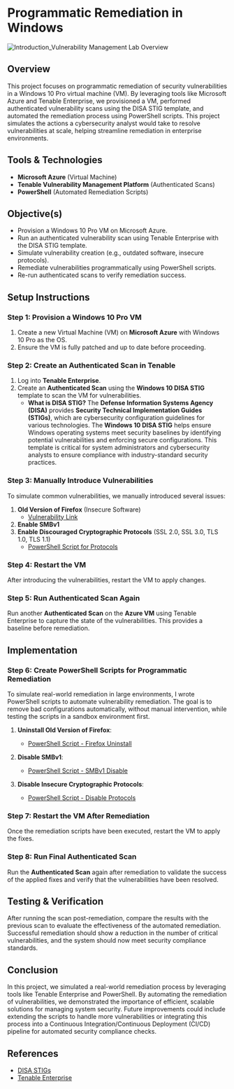 # Programmatic Remediation in Windows


![Introduction_Vulnerability Management Lab Overview](https://github.com/user-attachments/assets/395f93a3-db26-46b4-b8b3-de1d8514e576)


## Overview
This project focuses on programmatic remediation of security vulnerabilities in a Windows 10 Pro virtual machine (VM). By leveraging tools like Microsoft Azure and Tenable Enterprise, we provisioned a VM, performed authenticated vulnerability scans using the DISA STIG template, and automated the remediation process using PowerShell scripts. This project simulates the actions a cybersecurity analyst would take to resolve vulnerabilities at scale, helping streamline remediation in enterprise environments.

## Tools & Technologies
- **Microsoft Azure** (Virtual Machine)
- **Tenable Vulnerability Management Platform** (Authenticated Scans)
- **PowerShell** (Automated Remediation Scripts)

## Objective(s)
- Provision a Windows 10 Pro VM on Microsoft Azure.
- Run an authenticated vulnerability scan using Tenable Enterprise with the DISA STIG template.
- Simulate vulnerability creation (e.g., outdated software, insecure protocols).
- Remediate vulnerabilities programmatically using PowerShell scripts.
- Re-run authenticated scans to verify remediation success.

## Setup Instructions

### Step 1: Provision a Windows 10 Pro VM
1. Create a new Virtual Machine (VM) on **Microsoft Azure** with Windows 10 Pro as the OS.
2. Ensure the VM is fully patched and up to date before proceeding.

### Step 2: Create an Authenticated Scan in Tenable
1. Log into **Tenable Enterprise**.
2. Create an **Authenticated Scan** using the **Windows 10 DISA STIG** template to scan the VM for vulnerabilities.
   - **What is DISA STIG?**
     The **Defense Information Systems Agency (DISA)** provides **Security Technical Implementation Guides (STIGs)**, which are cybersecurity configuration guidelines for various technologies. The **Windows 10 DISA STIG** helps ensure Windows operating systems meet security baselines by identifying potential vulnerabilities and enforcing secure configurations. This template is critical for system administrators and cybersecurity analysts to ensure compliance with industry-standard security practices.

### Step 3: Manually Introduce Vulnerabilities
To simulate common vulnerabilities, we manually introduced several issues:
1. **Old Version of Firefox** (Insecure Software)
   - [Vulnerability Link](https://drive.google.com/drive/u/6/folders/1y1pSHgkpWpgDTDkYmV4bZDZtiPP6i-GA)
2. **Enable SMBv1**
3. **Enable Discouraged Cryptographic Protocols** (SSL 2.0, SSL 3.0, TLS 1.0, TLS 1.1)
   - [PowerShell Script for Protocols](https://github.com/joshmadakor1/lognpacific-public/blob/main/automation/toggle-protocols.ps1)

### Step 4: Restart the VM
After introducing the vulnerabilities, restart the VM to apply changes.

### Step 5: Run Authenticated Scan Again
Run another **Authenticated Scan** on the **Azure VM** using Tenable Enterprise to capture the state of the vulnerabilities. This provides a baseline before remediation.

## Implementation

### Step 6: Create PowerShell Scripts for Programmatic Remediation
To simulate real-world remediation in large environments, I wrote PowerShell scripts to automate vulnerability remediation. The goal is to remove bad configurations automatically, without manual intervention, while testing the scripts in a sandbox environment first.

1. **Uninstall Old Version of Firefox**: 
   - [PowerShell Script - Firefox Uninstall](https://github.com/joshmadakor1/lognpacific-public/blob/main/automation/remediation-FireFox-uninstall.ps1)
   
2. **Disable SMBv1**: 
   - [PowerShell Script - SMBv1 Disable](https://github.com/joshmadakor1/lognpacific-public/blob/main/automation/remediation-SMBv1.ps1)
   
3. **Disable Insecure Cryptographic Protocols**:
   - [PowerShell Script - Disable Protocols](https://github.com/joshmadakor1/lognpacific-public/blob/main/automation/toggle-protocols.ps1)

### Step 7: Restart the VM After Remediation
Once the remediation scripts have been executed, restart the VM to apply the fixes.

### Step 8: Run Final Authenticated Scan
Run the **Authenticated Scan** again after remediation to validate the success of the applied fixes and verify that the vulnerabilities have been resolved.

## Testing & Verification
After running the scan post-remediation, compare the results with the previous scan to evaluate the effectiveness of the automated remediation. Successful remediation should show a reduction in the number of critical vulnerabilities, and the system should now meet security compliance standards.

## Conclusion
In this project, we simulated a real-world remediation process by leveraging tools like Tenable Enterprise and PowerShell. By automating the remediation of vulnerabilities, we demonstrated the importance of efficient, scalable solutions for managing system security. Future improvements could include extending the scripts to handle more vulnerabilities or integrating this process into a Continuous Integration/Continuous Deployment (CI/CD) pipeline for automated security compliance checks.

## References
- [DISA STIGs](https://public.cyber.mil/stigs/)
- [Tenable Enterprise](https://www.tenable.com/products/tenable.io)
